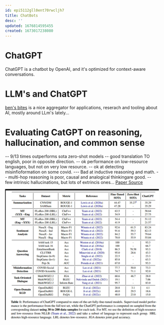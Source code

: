 ```yaml
---
id: epi5112gll0ent70rwcljh7
title: ChatBots
desc: ''
updated: 1676814595455
created: 1673017238080
---
```


# ChatGPT

ChatGPT is a chatbot by OpenAI, and it's optimized for context-aware conversations.


# LLM's and ChatGPT


[ben's bites]() is a nice aggregator for applications, reserach and tooling about AI, mostly around LLm's lately...
 
 # Evaluating CatGPT on reasoning, hallucination, and common sense

 -- 9/13 times outperforms sota zero-shot models
 -- good translation TO english, poor in opposite direction.
 -- ok performance on low-resource languages, but not on very low resource.
 -- ok at detecting misinfioformation on some covid.
 --- Bad at inductive reasoning and math.
 -- multi-hop reasoning is poor, causal and analogical thinkingare good.
 -- few intrinsic hallucinations, but lots of extrincis ones...
 [Paper Source](https://arxiv.org/pdf/2302.04023.pdf)

![](/assets/images/2023-02-13-11-41-58.png)